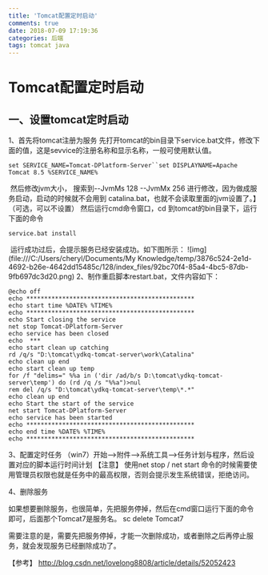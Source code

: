 ```yaml
---
title: 'Tomcat配置定时启动'
comments: true
date: 2018-07-09 17:19:36
categories: 后端
tags: tomcat java 
---
```


# Tomcat配置定时启动

## 一、设置tomcat定时启动 

1、首先将tomcat注册为服务      先打开tomcat的bin目录下service.bat文件，修改下面的值，这是sevvice的注册名称和显示名称，一般可使用默认值。

 ```
 set SERVICE_NAME=Tomcat-DPlatform-Server``set DISPLAYNAME=Apache Tomcat 8.5 %SERVICE_NAME%
 ```

​     然后修改jvm大小， 搜索到--JvmMs 128 --JvmMx 256 进行修改，因为做成服务启动，启动的时候就不会用到 catalina.bat，也就不会读取里面的jvm设置了。】（可选，可以不设置）
     然后运行cmd命令窗口，cd 到tomcat的bin目录下，运行下面的命令 

```
service.bat install 
```

​       运行成功过后，会提示服务已经安装成功。如下图所示：
 ![img](file:///C:/Users/cheryl/Documents/My Knowledge/temp/3876c524-2e1d-4692-b26e-4642dd15485c/128/index_files/92bc70f4-85a4-4bc5-87db-9fb697dc3d20.png)
2、制作重启脚本restart.bat，文件内容如下： 

```
@echo off 
echo ***********************************************
echo start time %DATE% %TIME% 
echo ***********************************************
echo Start closing the service 
net stop Tomcat-DPlatform-Server
echo service has been closed
echo  *** 
echo start clean up catching
rd /q/s "D:\tomcat\ydkq-tomcat-server\work\Catalina"
echo clean up end 
echo start clean up temp 
for /f "delims=" %%a in ('dir /ad/b/s D:\tomcat\ydkq-tomcat-server\temp') do (rd /q /s "%%a")>nul
rem del /q/s "D:\tomcat\ydkq-tomcat-server\temp\*.*"   
echo clean up end 
echo Start the start of the service 
net start Tomcat-DPlatform-Server 
echo service has been started
echo ***********************************************
echo end time %DATE% %TIME% 
echo ***********************************************
```

3、配置定时任务
    （win7）开始-->附件——>系统工具——>任务计划与程序，然后设置对应的脚本运行时间计划   【注意】 使用net stop / net start 命令的时候需要使用管理员权限也就是任务中的最高权限，否则会提示发生系统错误，拒绝访问。

4、删除服务

 如果想要删除服务，也很简单，先把服务停掉，然后在cmd窗口运行下面的命令即可，后面那个Tomcat7是服务名。 sc delete Tomcat7

需要注意的是，需要先把服务停掉，才能一次删除成功，或者删除之后再停止服务，就会发现服务已经删除成功了。

【参考】 <http://blog.csdn.net/lovelong8808/article/details/52052423>

